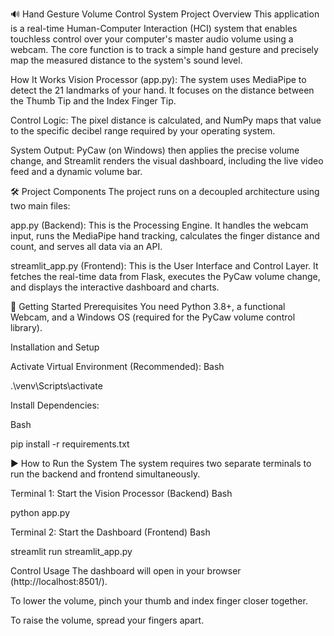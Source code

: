 🔊 Hand Gesture Volume Control System
Project Overview
This application is a real-time Human-Computer Interaction (HCI) system that enables touchless control over your computer's master audio volume using a webcam. The core function is to track a simple hand gesture and precisely map the measured distance to the system's sound level.

How It Works
Vision Processor (app.py): The system uses MediaPipe to detect the 21 landmarks of your hand. It focuses on the distance between the Thumb Tip and the Index Finger Tip.

Control Logic: The pixel distance is calculated, and NumPy maps that value to the specific decibel range required by your operating system.

System Output: PyCaw (on Windows) then applies the precise volume change, and Streamlit renders the visual dashboard, including the live video feed and a dynamic volume bar.

🛠️ Project Components
The project runs on a decoupled architecture using two main files:

app.py (Backend): This is the Processing Engine. It handles the webcam input, runs the MediaPipe hand tracking, calculates the finger distance and count, and serves all data via an API.

streamlit_app.py (Frontend): This is the User Interface and Control Layer. It fetches the real-time data from Flask, executes the PyCaw volume change, and displays the interactive dashboard and charts.

🚀 Getting Started
Prerequisites
You need Python 3.8+, a functional Webcam, and a Windows OS (required for the PyCaw volume control library).

Installation and Setup

Activate Virtual Environment (Recommended):
Bash

.\venv\Scripts\activate

Install Dependencies:

Bash

pip install -r requirements.txt

▶️ How to Run the System
The system requires two separate terminals to run the backend and frontend simultaneously.

Terminal 1: Start the Vision Processor (Backend)
Bash

python app.py

Terminal 2: Start the Dashboard (Frontend)
Bash

streamlit run streamlit_app.py

Control Usage
The dashboard will open in your browser (http://localhost:8501/).

To lower the volume, pinch your thumb and index finger closer together.

To raise the volume, spread your fingers apart.
